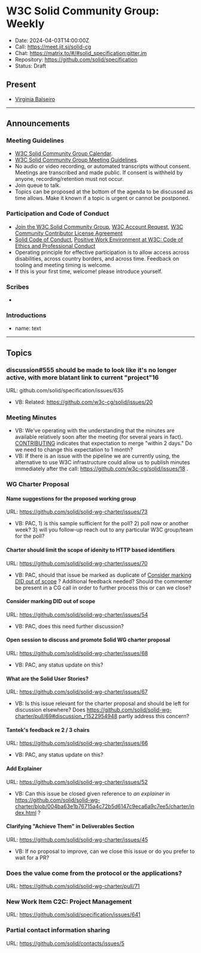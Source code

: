 # W3C Solid Community Group: Weekly

* Date: 2024-04-03T14:00:00Z
* Call: https://meet.jit.si/solid-cg
* Chat: https://matrix.to/#/#solid_specification:gitter.im
* Repository: https://github.com/solid/specification
* Status: Draft

## Present
* [Virginia Balseiro](https://virginiabalseiro.com/#me)

---

## Announcements

### Meeting Guidelines
* [W3C Solid Community Group Calendar](https://www.w3.org/groups/cg/solid/calendar).
* [W3C Solid Community Group Meeting Guidelines](https://github.com/w3c-cg/solid/blob/main/meetings/README.md).
* No audio or video recording, or automated transcripts without consent. Meetings are transcribed and made public. If consent is withheld by anyone, recording/retention must not occur.
* Join queue to talk.
* Topics can be proposed at the bottom of the agenda to be discussed as time allows. Make it known if a topic is urgent or cannot be postponed.

### Participation and Code of Conduct
* [Join the W3C Solid Community Group](https://www.w3.org/community/solid/join), [W3C Account Request](http://www.w3.org/accounts/request), [W3C Community Contributor License Agreement](https://www.w3.org/community/about/agreements/cla/)
* [Solid Code of Conduct](https://github.com/solid/process/blob/main/code-of-conduct.md), [Positive Work Environment at W3C: Code of Ethics and Professional Conduct](https://www.w3.org/Consortium/cepc/)
* Operating principle for effective participation is to allow access across disabilities, across country borders, and across time. Feedback on tooling and meeting timing is welcome.
* If this is your first time, welcome! please introduce yourself.


### Scribes
* 


### Introductions
* name: text

---

## Topics

### discussion#555 should be made to look like it's no longer active, with more blatant link to current "project"16
URL: github.com/solid/specification/issues/635

* VB: Related: https://github.com/w3c-cg/solid/issues/20

### Meeting Minutes

* VB: We've operating with the understanding that the minutes are available relatively soon after the meeting (for several years in fact). [CONTRIBUTING](https://github.com/w3c-cg/solid/blob/main/CONTRIBUTING.md#decisions) indicates that expectation to merge "within 2 days." Do we need to change this expectation to 1 month? 
* VB: If there is an issue with the pipeline we are currently using, the alternative to use W3C infrastructure could allow us to publish minutes immediately after the call: https://github.com/w3c-cg/solid/issues/18 .


### WG Charter Proposal

#### Name suggestions for the proposed working group
URL: https://github.com/solid/solid-wg-charter/issues/73

* VB: PAC, 1) is this sample sufficient for the poll? 2) poll now or another week? 3) will you follow-up reach out to any particular W3C group/team for the poll?

#### Charter should limit the scope of idenity to HTTP based identifiers
URL: https://github.com/solid/solid-wg-charter/issues/70

* VB: PAC, should that issue be marked as duplicate of [Consider marking DID out of scope](https://github.com/solid/solid-wg-charter/issues/54) ? Additional feedback needed? Should the commenter be present in a CG call in order to further process this or can we close?

#### Consider marking DID out of scope
URL: https://github.com/solid/solid-wg-charter/issues/54

* VB: PAC, does this need further discussion? 

#### Open session to discuss and promote Solid WG charter proposal
URL: https://github.com/solid/solid-wg-charter/issues/68

* VB: PAC, any status update on this?

#### What are the Solid User Stories?
URL: https://github.com/solid/solid-wg-charter/issues/67

* VB: Is this issue relevant for the charter proposal and should be left for discussion elsewhere? Does https://github.com/solid/solid-wg-charter/pull/69#discussion_r1522954948 partly address this concern?

#### Tantek's feedback re 2 / 3 chairs
URL: https://github.com/solid/solid-wg-charter/issues/66

* VB: PAC, any status update on this?

#### Add Explainer
URL: https://github.com/solid/solid-wg-charter/issues/52

* VB: Can this issue be closed given reference to *an explainer* in https://github.com/solid/solid-wg-charter/blob/004ba63e1b76715a4c72b5d6147c9eca6a9c7ee5/charter/index.html ?

#### Clarifying "Achieve Them" in Deliverables Section
URL: https://github.com/solid/solid-wg-charter/issues/45

* VB: If no proposal to improve, can we close this issue or do you prefer to wait for a PR?


### Does the value come from the protocol or the applications?

URL: https://github.com/solid/solid-wg-charter/pull/71


### New Work Item C2C: Project Management
URL: https://github.com/solid/specification/issues/641


### Partial contact information sharing
URL: https://github.com/solid/contacts/issues/5

